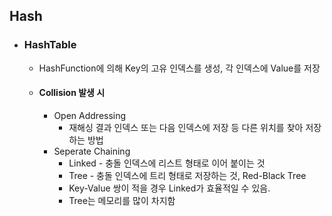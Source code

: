 ## Hash

* ### HashTable

  * HashFunction에 의해 Key의 고유 인덱스를 생성, 각 인덱스에 Value를 저장

  * #### Collision 발생 시

    * Open Addressing
      * 재해싱 결과 인덱스 또는 다음 인덱스에 저장 등 다른 위치를 찾아 저장하는 방법
    * Seperate Chaining
      * Linked - 충돌 인덱스에 리스트 형태로 이어 붙이는 것
      * Tree - 충돌 인덱스에 트리 형태로 저장하는 것, Red-Black Tree
      * Key-Value 쌍이 적을 경우 Linked가 효율적일 수 있음.
      * Tree는 메모리를 많이 차지함

